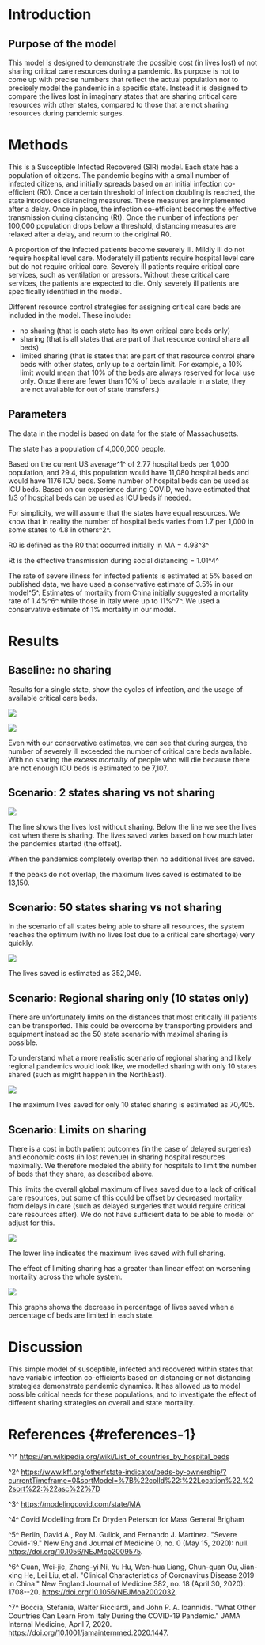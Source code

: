 Introduction
============

Purpose of the model
--------------------

This model is designed to demonstrate the possible cost (in lives lost)
of not sharing critical care resources during a pandemic. Its purpose is
not to come up with precise numbers that reflect the actual population
nor to precisely model the pandemic in a specific state. Instead it is
designed to compare the lives lost in imaginary states that are sharing
critical care resources with other states, compared to those that are
not sharing resources during pandemic surges.

Methods
=======

This is a Susceptible Infected Recovered (SIR) model. Each state has a
population of citizens. The pandemic begins with a small number of
infected citizens, and initially spreads based on an initial infection
co-efficient (R0). Once a certain threshold of infection doubling is
reached, the state introduces distancing measures. These measures are
implemented after a delay. Once in place, the infection co-efficient
becomes the effective transmission during distancing (Rt). Once the
number of infections per 100,000 population drops below a threshold,
distancing measures are relaxed after a delay, and return to the
original R0.

A proportion of the infected patients become severely ill. Mildly ill do
not require hospital level care. Moderately ill patients require
hospital level care but do not require critical care. Severely ill
patients require critical care services, such as ventilation or
pressors. Without these critical care services, the patients are
expected to die. Only severely ill patients are specifically identified
in the model.

Different resource control strategies for assigning critical care beds
are included in the model. These include:

-   no sharing (that is each state has its own critical care beds only)
-   sharing (that is all states that are part of that resource control
    share all beds)
-   limited sharing (that is states that are part of that resource
    control share beds with other states, only up to a certain limit.
    For example, a 10% limit would mean that 10% of the beds are always
    reserved for local use only. Once there are fewer than 10% of beds
    available in a state, they are not available for out of state
    transfers.)

Parameters
----------

The data in the model is based on data for the state of Massachusetts.

The state has a population of 4,000,000 people.

Based on the current US average^1^ of 2.77 hospital beds per 1,000
population, and 29.4, this population would have 11,080 hospital beds
and would have 1176 ICU beds. Some number of hospital beds can be used
as ICU beds. Based on our experience during COVID, we have estimated
that 1/3 of hospital beds can be used as ICU beds if needed.

For simplicity, we will assume that the states have equal resources. We
know that in reality the number of hospital beds varies from 1.7 per
1,000 in some states to 4.8 in others^2^.

R0 is defined as the R0 that occurred initially in MA = 4.93^3^

Rt is the effective transmission during social distancing = 1.01^4^

The rate of severe illness for infected patients is estimated at 5%
based on published data, we have used a conservative estimate of 3.5% in
our model^5^. Estimates of mortality from China initially suggested a
mortality rate of 1.4%^6^ while those in Italy were up to 11%^7^. We
used a conservative estimate of 1% mortality in our model.

Results
=======

Baseline: no sharing
--------------------

Results for a single state, show the cycles of infection, and the usage
of available critical care beds.

![](./media/image1.png)

![](./media/image2.png)

Even with our conservative estimates, we can see that during surges, the
number of severely ill exceeded the number of critical care beds
available. With no sharing the *excess mortality* of people who will die
because there are not enough ICU beds is estimated to be 7,107.

Scenario: 2 states sharing vs not sharing
-----------------------------------------

![](./media/image3.png)

The line shows the lives lost without sharing. Below the line we see the
lives lost when there is sharing. The lives saved varies based on how
much later the pandemics started (the offset).

When the pandemics completely overlap then no additional lives are
saved.

If the peaks do not overlap, the maximum lives saved is estimated to be
13,150.

Scenario: 50 states sharing vs not sharing
------------------------------------------

In the scenario of all states being able to share all resources, the
system reaches the optimum (with no lives lost due to a critical care
shortage) very quickly.

![](./media/image4.png)

The lives saved is estimated as 352,049.

Scenario: Regional sharing only (10 states only)
------------------------------------------------

There are unfortunately limits on the distances that most critically ill
patients can be transported. This could be overcome by transporting
providers and equipment instead so the 50 state scenario with maximal
sharing is possible.

To understand what a more realistic scenario of regional sharing and
likely regional pandemics would look like, we modelled sharing with only
10 states shared (such as might happen in the NorthEast).

![](./media/image5.png)

The maximum lives saved for only 10 stated sharing is estimated as
70,405.

Scenario: Limits on sharing
---------------------------

There is a cost in both patient outcomes (in the case of delayed
surgeries) and economic costs (in lost revenue) in sharing hospital
resources maximally. We therefore modeled the ability for hospitals to
limit the number of beds that they share, as described above.

This limits the overall global maximum of lives saved due to a lack of
critical care resources, but some of this could be offset by decreased
mortality from delays in care (such as delayed surgeries that would
require critical care resources after). We do not have sufficient data
to be able to model or adjust for this.

![](./media/image6.png)

The lower line indicates the maximum lives saved with full sharing.

The effect of limiting sharing has a greater than linear effect on
worsening mortality across the whole system.

![](./media/image7.png)

This graphs shows the decrease in percentage of lives saved when a
percentage of beds are limited in each state.

Discussion
==========

This simple model of susceptible, infected and recovered within states
that have variable infection co-efficients based on distancing or not
distancing strategies demonstrate pandemic dynamics. It has allowed us
to model possible critical needs for these populations, and to
investigate the effect of different sharing strategies on overall and
state mortality.

References {#references-1}
==========

^1^ <https://en.wikipedia.org/wiki/List_of_countries_by_hospital_beds>

^2^
<https://www.kff.org/other/state-indicator/beds-by-ownership/?currentTimeframe=0&sortModel=%7B%22colId%22:%22Location%22,%22sort%22:%22asc%22%7D>

^3^ <https://modelingcovid.com/state/MA>

^4^ Covid Modelling from Dr Dryden Peterson for Mass General Brigham

^5^ Berlin, David A., Roy M. Gulick, and Fernando J. Martinez. "Severe
Covid-19." New England Journal of Medicine 0, no. 0 (May 15, 2020):
null. <https://doi.org/10.1056/NEJMcp2009575>.

^6^ Guan, Wei-jie, Zheng-yi Ni, Yu Hu, Wen-hua Liang, Chun-quan Ou,
Jian-xing He, Lei Liu, et al. "Clinical Characteristics of Coronavirus
Disease 2019 in China." New England Journal of Medicine 382, no. 18
(April 30, 2020): 1708--20. <https://doi.org/10.1056/NEJMoa2002032>.

^7^ Boccia, Stefania, Walter Ricciardi, and John P. A. Ioannidis. "What
Other Countries Can Learn From Italy During the COVID-19 Pandemic." JAMA
Internal Medicine, April 7, 2020.
<https://doi.org/10.1001/jamainternmed.2020.1447>.
